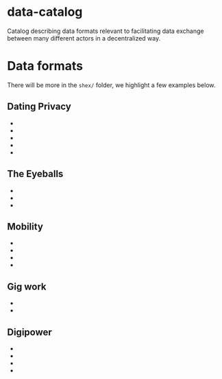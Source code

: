 # data-catalog
Catalog describing data formats relevant to facilitating data exchange between many different actors in a decentralized way. 

# Data formats
There will be more in the `shex/` folder, we highlight a few examples below.

## Dating Privacy
*
*
*
*
*

## The Eyeballs
*
*
*

## Mobility
*
*
*
*

## Gig work
*
*

## Digipower
*
*
*
*



